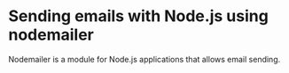 # Sending emails with Node.js using nodemailer

Nodemailer is a module for Node.js applications that allows email sending.
